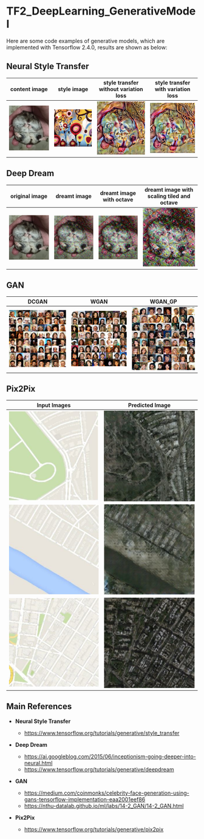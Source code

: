 # TF2_DeepLearning_GenerativeModel
Here are some code examples of generative models, which are implemented with Tensorflow 2.4.0, results are shown as below: 

## Neural Style Transfer
| content image | style image | style transfer without variation loss | style transfer with variation loss|
|:-------------:|:-----------:|:-------------------------------------:|:--------------------------------:|
|![style_transfer](img/hamster.jpg)|![style_transfer](img/style%20transfer/candy.jpg)|![style_transfer](result/style%20transfer/img_without_vl.jpg)|![style_transfer](result/style%20transfer/img_with_vl.jpg)|

## Deep Dream
<div class="table_div">

| original image | dreamt image | dreamt image with octave | dreamt image with scaling tiled and octave|
|:--------------:|:------------:|:------------------------:|:--------------------------------:|
|![deep_dream](img/hamster.jpg)|![deep_dream](result/deep%20dream/deep_dream.jpg)|![deep_dream](result/deep%20dream/deep_dream_octave.jpg)|![deep_dream](result/deep%20dream/deep_dream_tiled.jpg)|
</div>

## GAN
| DCGAN | WGAN | WGAN_GP |
|:-----:|:----:|:-------:|
|![GAN](result/DCGAN_CelebA/final%20result/image_epoch_%20500.png)|![GAN](result/WGAN_CelebA/final%20result/image_epoch_%20500.png)|![GAN](result/WGAN_GP_CelebA/final%20result/image_epoch_%20500.png)|

## Pix2Pix
| Input Images  | Predicted Image |
|:-------------:|:---------------:|
|![Pix2Pix](result/Pix2Pix/input_img_1.jpg)|![Pix2Pix](result/Pix2Pix/pred_img_1.jpg)
|![Pix2Pix](result/Pix2Pix/input_img_2.jpg)|![Pix2Pix](result/Pix2Pix/pred_img_2.jpg)
|![Pix2Pix](result/Pix2Pix/input_img_3.jpg)|![Pix2Pix](result/Pix2Pix/pred_img_3.jpg)

## Main References
* **Neural Style Transfer**
  * https://www.tensorflow.org/tutorials/generative/style_transfer

* **Deep Dream**
  * https://ai.googleblog.com/2015/06/inceptionism-going-deeper-into-neural.html
  * https://www.tensorflow.org/tutorials/generative/deepdream

* **GAN**
  * https://medium.com/coinmonks/celebrity-face-generation-using-gans-tensorflow-implementation-eaa2001eef86
  * https://nthu-datalab.github.io/ml/labs/14-2_GAN/14-2_GAN.html

* **Pix2Pix**
  * https://www.tensorflow.org/tutorials/generative/pix2pix
<style>
    .table_div table > td {
        width: 25%;
    }
    img[alt=style_transfer] { width: 200px; }
    img[alt=deep_dream] { width: 200px; }

</style>
